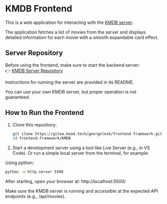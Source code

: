 # KMDB Frontend

This is a web application for interacting with the [KMDB server](https://github.com/gergolesk/kmdb).

The application fetches a list of movies from the server and displays detailed information for each movie with a smooth expandable card effect.

## Server Repository

Before using the frontend, make sure to start the backend server:  
👉 [KMDB Server Repository](https://github.com/gergolesk/kmdb)

Instructions for running the server are provided in its README.

You can use your own KMDB server, but proper operation is not guaranteed.

## How to Run the Frontend

1. Clone this repository:

   ```bash
   git clone https://gitea.kood.tech/georgolesk/frontend-framework.git
   cd frontend-framework/KMDB
    ```

2. Start a development server using a tool like Live Server (e.g., in VS Code).
Or run a simple local server from the terminal, for example:

Using python:

   ```bash
   python -m http.server 5500
   ```


After starting, open your browser at:
http://localhost:5500/

Make sure the KMDB server is running and accessible at the expected API endpoints (e.g., /api/movies).